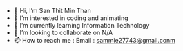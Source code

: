 - 👋 Hi, I’m San Thit Min Than
- 👀 I’m interested in coding and animating
- 🌱 I’m currently learning Information Technology
- 💞️ I’m looking to collaborate on N/A
- 📫 How to reach me : Email : sammie27743@gmail.conm

<!---
sammie100707/sammie100707 is a ✨ special ✨ repository because its `README.md` (this file) appears on your GitHub profile.
You can click the Preview link to take a look at your changes.
--->
